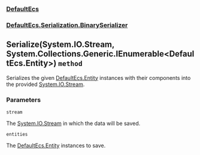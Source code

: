 ### [DefaultEcs](./DefaultEcs 'DefaultEcs')
### [DefaultEcs.Serialization.BinarySerializer](./DefaultEcs-Serialization-BinarySerializer 'DefaultEcs.Serialization.BinarySerializer')
## Serialize(System.IO.Stream, System.Collections.Generic.IEnumerable&lt;DefaultEcs.Entity&gt;) `method`
Serializes the given [DefaultEcs.Entity](./DefaultEcs-Entity 'DefaultEcs.Entity') instances with their components into the provided [System.IO.Stream](https://docs.microsoft.com/en-us/dotnet/api/System.IO.Stream 'System.IO.Stream').
### Parameters

<a name='DefaultEcs-Serialization-BinarySerializer-Serialize(System-IO-Stream-_System-Collections-Generic-IEnumerable-DefaultEcs-Entity-)-stream'></a>
`stream`

The [System.IO.Stream](https://docs.microsoft.com/en-us/dotnet/api/System.IO.Stream 'System.IO.Stream') in which the data will be saved.

<a name='DefaultEcs-Serialization-BinarySerializer-Serialize(System-IO-Stream-_System-Collections-Generic-IEnumerable-DefaultEcs-Entity-)-entities'></a>
`entities`

The [DefaultEcs.Entity](./DefaultEcs-Entity 'DefaultEcs.Entity') instances to save.
